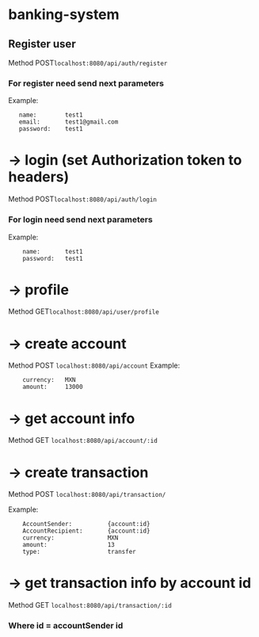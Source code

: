# banking-system

## Register user

Method POST```localhost:8080/api/auth/register```

### For register need send next parameters
Example:
```
   name:        test1
   email:       test1@gmail.com
   password:    test1
 ```

# -> login (set Authorization token to headers)

Method POST```localhost:8080/api/auth/login```

### For login need send next parameters
Example:
```
    name:       test1
    password:   test1
```

# -> profile

Method GET```localhost:8080/api/user/profile```

# -> create account

Method POST ```localhost:8080/api/account```
Example:
```
    currency:   MXN
    amount:     13000
```

# -> get account info

Method GET ```localhost:8080/api/account/:id```

# -> create transaction

Method POST ```localhost:8080/api/transaction/```

Example:
```
    AccountSender:          {account:id}
    AccountRecipient:       {account:id}
    currency:               MXN
    amount:                 13
    type:                   transfer
```

# -> get transaction info by account id

Method GET ```localhost:8080/api/transaction/:id```

### Where id = accountSender id
